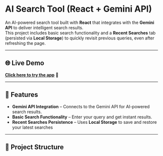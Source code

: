 # AI Search Tool (React + Gemini API)

An AI-powered search tool built with **React** that integrates with the **Gemini API** to deliver intelligent search results.  
This project includes basic search functionality and a **Recent Searches** tab (persisted via **Local Storage**) to quickly revisit previous queries, even after refreshing the page.

---

## 🌐 Live Demo

[**Click here to try the app**](ai-search-tool-delta.vercel.app) 🚀

---

## 🚀 Features

- **Gemini API Integration** – Connects to the Gemini API for AI-powered search results.
- **Basic Search Functionality** – Enter your query and get instant results.
- **Recent Searches Persistence** – Uses **Local Storage** to save and restore your latest searches

---



## 📂 Project Structure

